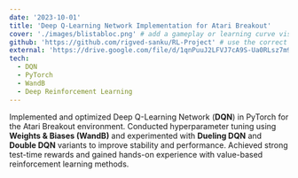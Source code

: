 ```yaml
---
date: '2023-10-01'
title: 'Deep Q-Learning Network Implementation for Atari Breakout'
cover: './images/blistabloc.png' # add a gameplay or learning curve visual
github: 'https://github.com/rigved-sanku/RL-Project' # use the correct repo if different
external: 'https://drive.google.com/file/d/1qnPuuJ2LFVJ7cA9S-Ua0RLsz7m9WTay1/view' # report or demo link
tech:
  - DQN
  - PyTorch
  - WandB
  - Deep Reinforcement Learning
---
```


Implemented and optimized Deep Q-Learning Network (**DQN**) in PyTorch for the Atari Breakout environment. Conducted hyperparameter tuning using **Weights & Biases (WandB)** and experimented with **Dueling DQN** and **Double DQN** variants to improve stability and performance. Achieved strong test-time rewards and gained hands-on experience with value-based reinforcement learning methods.
